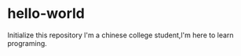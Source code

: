 # hello-world
Initialize this repository
l'm a chinese college student,l'm here to learn programing.
